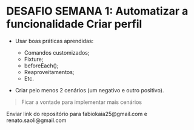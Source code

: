 # DESAFIO SEMANA 1: Automatizar a funcionalidade Criar perfil

* Usar boas práticas aprendidas:
    * Comandos customizados;
    * Fixture;
    * beforeEach();
    * Reaproveitamentos;
    * Etc.

* Criar pelo menos 2 cenários (um negativo e outro positivo).

>Ficar a vontade para implementar mais cenários

<p> Enviar link do repositório para fabiokaia25@gmail.com e renato.saoli@gmail.com